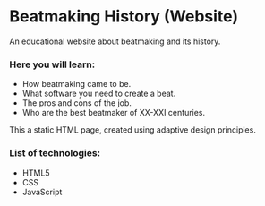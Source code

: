 # Beatmaking History (Website)
An educational website about beatmaking and its history.  
### Here you will learn:
- How beatmaking came to be.
- What software you need to create a beat.
- The pros and cons of the job.
- Who are the best beatmaker of XX-XXI centuries.

This a static HTML page, created using adaptive design principles.

### List of technologies:
- HTML5
- CSS
- JavaScript